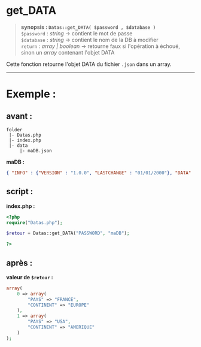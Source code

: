 # get_DATA  

> **synopsis : `Datas::get_DATA( $password , $database )`**  
> `$password` : *string* -> contient le mot de passe  
> `$database` : *string* -> contient le nom de la DB à modifier  
> `return` : *array | boolean* -> retourne faux si l'opération à échoué, sinon un *array* contenant l'objet DATA  

Cette fonction retourne l'objet DATA du fichier `.json` dans un array. 

---

# Exemple :   

## avant :  
  
```
folder
 |- Datas.php
 |- index.php
 |- data
     |- maDB.json
```
**maDB :**  

```JSON
{ "INFO" : {"VERSION" : "1.0.0", "LASTCHANGE" : "01/01/2000"}, "DATA" : [{"PAYS" : "FRANCE", "CONTINENT" : "EUROPE"}, {"PAYS" : "USA", "CONTINENT" : "AMERIQUE"}]}
```

## script :

**index.php :**  

```php
<?php
require("Datas.php");

$retour = Datas::get_DATA("PASSWORD", "maDB");

?>
```

## après :

**valeur de `$retour` :**  

```php
array(
    0 => array(
        "PAYS" => "FRANCE",
        "CONTINENT" => "EUROPE"
    ),
    1 => array(
        "PAYS" => "USA",
        "CONTINENT" => "AMERIQUE"
    )
);
```